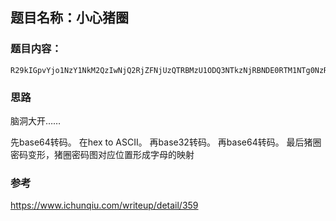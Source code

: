 ## 题目名称：小心猪圈

### 题目内容：

```
R29kIGpvYjo1NzY1NkM2QzIwNjQ2RjZFNjUzQTRBMzU1ODQ3NTkzNjRBNDE0RTM1NTg0NzRCNDk0NDU0NEY1MjUzNTg0MTQ5NDQ0MjRGMzU1MTU4NTM0RjUzNTI0NzQ5MzQ1ODRCNTc1MjU0NEE0QTU1NDc0OTUzNDM1NzRGNEU0RDU2NTE1NTU0NTE0RDQ5NUE0NDRCMzY1MzUwNEU1NTM0NTc1NTU5NEM0RjQ5NDkzMzU3NEIzMzRDNTU0RjQyNTI1NzMyMzQ0MjU0NEQ0QTRDNTQ1MTM1NDQ0MzQ3NEEzNDQ4NDc1OTRDNEE0NzQ2MzI1NzQ1NTYzMzU5NDc0RTQ3NDY0RjM0NDQ1NzRENTY0NDU3NTczNTQ0NDU0OTM0NTk1ODRENTk1MzQ4NDc1NjM0NTc0NTMzNEE1QTQ3NDI1MzQ3MzI0RDRDMzI0RDVBNDk1NDMyNTA0OTNE
```

### 思路

脑洞大开……

先base64转码。
在hex to ASCII。
再base32转码。
再base64转码。
最后猪圈密码变形，猪圈密码图对应位置形成字母的映射

### 参考

https://www.ichunqiu.com/writeup/detail/359